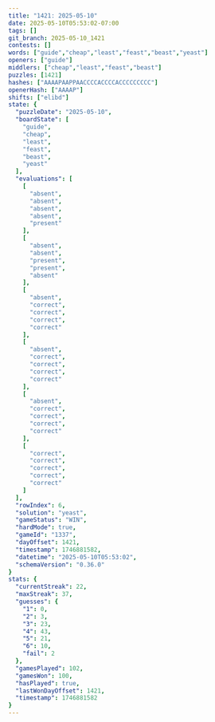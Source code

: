 ```yaml
---
title: "1421: 2025-05-10"
date: 2025-05-10T05:53:02-07:00
tags: []
git_branch: 2025-05-10_1421
contests: []
words: ["guide","cheap","least","feast","beast","yeast"]
openers: ["guide"]
middlers: ["cheap","least","feast","beast"]
puzzles: [1421]
hashes: ["AAAAPAAPPAACCCCACCCCACCCCCCCCC"]
openerHash: ["AAAAP"]
shifts: ["elibd"]
state: {
  "puzzleDate": "2025-05-10",
  "boardState": [
    "guide",
    "cheap",
    "least",
    "feast",
    "beast",
    "yeast"
  ],
  "evaluations": [
    [
      "absent",
      "absent",
      "absent",
      "absent",
      "present"
    ],
    [
      "absent",
      "absent",
      "present",
      "present",
      "absent"
    ],
    [
      "absent",
      "correct",
      "correct",
      "correct",
      "correct"
    ],
    [
      "absent",
      "correct",
      "correct",
      "correct",
      "correct"
    ],
    [
      "absent",
      "correct",
      "correct",
      "correct",
      "correct"
    ],
    [
      "correct",
      "correct",
      "correct",
      "correct",
      "correct"
    ]
  ],
  "rowIndex": 6,
  "solution": "yeast",
  "gameStatus": "WIN",
  "hardMode": true,
  "gameId": "1337",
  "dayOffset": 1421,
  "timestamp": 1746881582,
  "datetime": "2025-05-10T05:53:02",
  "schemaVersion": "0.36.0"
}
stats: {
  "currentStreak": 22,
  "maxStreak": 37,
  "guesses": {
    "1": 0,
    "2": 3,
    "3": 23,
    "4": 43,
    "5": 21,
    "6": 10,
    "fail": 2
  },
  "gamesPlayed": 102,
  "gamesWon": 100,
  "hasPlayed": true,
  "lastWonDayOffset": 1421,
  "timestamp": 1746881582
}
---
```

<!-- more -->
